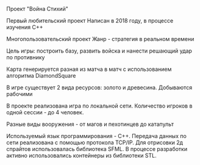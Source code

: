 Проект "Война Стихий" 

Первый любительский проект
Написан в 2018 году, в процессе изучения С++

Многопользовательский проект 
Жанр - стратегия в реальном времени

Цель игры: построить базу, развить войска и нанести решающий удар по противнику

Карта генерируется разная из матча в матч с использованием алгоритма DiamondSquare

В игре существует 2 вида ресурсов: золото и древесина. Добываются рабочими

В проекте реализована игра по локальной сети. Количество игроков в одной сессии - до 4 человек.

Разные виды вооружения - от магов и пехотинцев до катапульт

Используемый язык программирования - С++. Передача данных по сети реализована с помощью протокола TCP/IP. Для отрисовки 2д спрайтов использовалась библиотека SFML. 
В процессе разработки активно использовались контейнеры из библиотеки STL.
